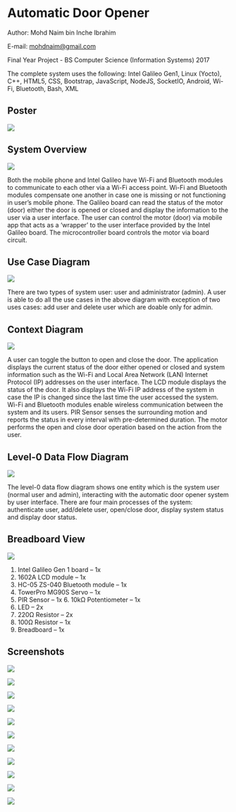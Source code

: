 # Automatic Door Opener

Author: Mohd Naim bin Inche Ibrahim

E-mail: mohdnaim@gmail.com

Final Year Project - BS Computer Science (Information Systems) 2017

The complete system uses the following: Intel Galileo Gen1, Linux (Yocto), C++, HTML5, CSS, Bootstrap, JavaScript, NodeJS, SocketIO, Android, Wi-Fi, Bluetooth, Bash, XML

## Poster
![](/images/poster.png)

## System Overview
![](/images/systemoverview.png)

Both the mobile phone and Intel Galileo have Wi-Fi and Bluetooth modules to communicate to each other via a Wi-Fi access point. Wi-Fi and Bluetooth modules compensate one another in case one is missing or not functioning in user’s mobile phone. The Galileo board can read the status of the motor (door) either the door is opened or closed and display the information to the user via a user interface. The user can control the motor (door) via mobile app that acts as a ‘wrapper’ to the user interface provided by the Intel Galileo board. The microcontroller board controls the motor via board circuit.

## Use Case Diagram
![](/images/usecasediagram.png)

There are two types of system user: user and administrator (admin). A user is able to do all the use cases in the above diagram with exception of two uses cases: add user and delete user which are doable only for admin.

## Context Diagram
![](/images/context-diagram.png)

A user can toggle the button to open and close the door. The application displays the current status of the door either opened or closed and system information such as the Wi-Fi and Local Area Network (LAN) Internet Protocol (IP) addresses on the user interface. The LCD module displays the status of the door. It also displays the Wi-Fi IP address of the system in case the IP is changed since the last time the user accessed the system. 
Wi-Fi and Bluetooth modules enable wireless communication between the system and its users. PIR Sensor senses the surrounding motion and reports the status in every interval with pre-determined duration. The motor performs the open and close door operation based on the action from the user. 

## Level-0 Data Flow Diagram
![](/images/level0dataflowdiagram.png)

The level-0 data flow diagram shows one entity which is the system user (normal user and admin), interacting with the automatic door opener system by user interface. There are four main processes of the system: authenticate user, add/delete user, open/close door, display system status and display door status. 

## Breadboard View

![](/images/breadboardview.png)
1.	Intel Galileo Gen 1 board – 1x
2.	1602A LCD module – 1x
3.	HC-05 ZS-040 Bluetooth module – 1x
4.	TowerPro MG90S Servo – 1x
5.	PIR Sensor – 1x	6.	10kΩ Potentiometer – 1x
7.	LED – 2x
8.	220Ω Resistor – 2x
9.	100Ω Resistor – 1x
10.	Breadboard – 1x

## Screenshots
![](/images/ss-1.png)

![](/images/ss-2.png)

![](/images/ss-3.png)

![](/images/ss-4.png)

![](/images/ss-5.png)

![](/images/ss-6.png)

![](/images/ss-7.png)

![](/images/ss-8.png)

![](/images/ss-9.png)

![](/images/ss-10.png)

![](/images/ss-11.png)
